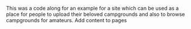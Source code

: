 This was a code along for an example for a site which can be used as a place for people to upload their beloved campgrounds and also to browse campgrounds for amateurs.
Add content to pages

